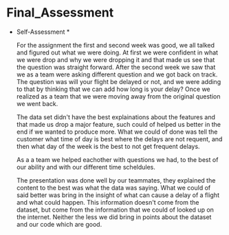 # Final_Assessment

* Self-Assessment *

  For the assignment the first and second week was good, we all talked and figured out what we were doing. At first we were confident in what we were drop and why we were dropping it and that made us see that the question was straight forward. After the second week we saw that we as a team were asking different question and we got back on track. The question was will your flight be delayed or not, and we were adding to that by thinking that we can add how long is your delay? Once we realized as a team that we were moving away from the original question we went back.

  The data set didn't have the best explainations about the features and that made us drop a major feature, such could of helped us better in the end if we wanted to produce more. What we could of done was tell the customer what time of day is best where the delays are not requent, and then what day of the week is the best to not get frequent delays.

  As a a team we helped eachother with questions we had, to the best of our ability and with our different time scheldules.

  The presentation was done well by our teammates, they explained the content to the best was what the data was saying. What we could of said better was bring in the insight of what can cause a delay of a flight and what could happen. This information doesn't come from the dataset, but come from the information that we could of looked up on the internet. Neither the less we did bring in points about the dataset and our code which are good.
